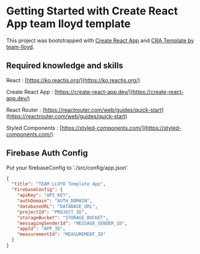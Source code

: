# Getting Started with Create React App team lloyd template

This project was bootstrapped with [Create React App](https://github.com/facebook/create-react-app) and [CRA Template by team-lloyd](https://github.com/team-lloyd/cra-template-team-lloyd.git).

## Required knowledge and skills

React : [https://ko.reactjs.org/](https://ko.reactjs.org/)

Create React App : [https://create-react-app.dev/](https://create-react-app.dev/)

React Router : [https://reactrouter.com/web/guides/quick-start](https://reactrouter.com/web/guides/quick-start)

Styled Components : [https://styled-components.com/](https://styled-components.com/)

## Firebase Auth Config

Put your firebaseConfig to './src/config/app.json'

```json
{
  "title": "TEAM LLOYD Template App",
  "firebaseConfig": {
    "apiKey": "API_KEY",
    "authDomain": "AUTH_DOMAIN",
    "databaseURL": "DATABASE_URL",
    "projectId": "PROJECT_ID",
    "storageBucket": "STORAGE_BUCKET",
    "messagingSenderId": "MESSAGE_SENDER_ID",
    "appId": "APP_ID",
    "measurementId": "MEASUREMENT_ID"
  }
}
```


